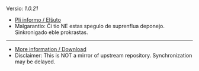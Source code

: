 [//]: # (do not edit me; start)

Versio: _1.0.21_

[//]: # (do not edit me; end)


- [Pli informo / Elŝuto](../../subfiles/about.ismm.md)
- Malgarantio: Ĉi tio NE estas spegulo de suprenflua deponejo. Sinkronigado eble prokrastas.

-----

- [More information / Download](../../subfiles/about.ismm.md)
- Disclaimer: This is NOT a mirror of upstream repository. Synchronization may be delayed.
